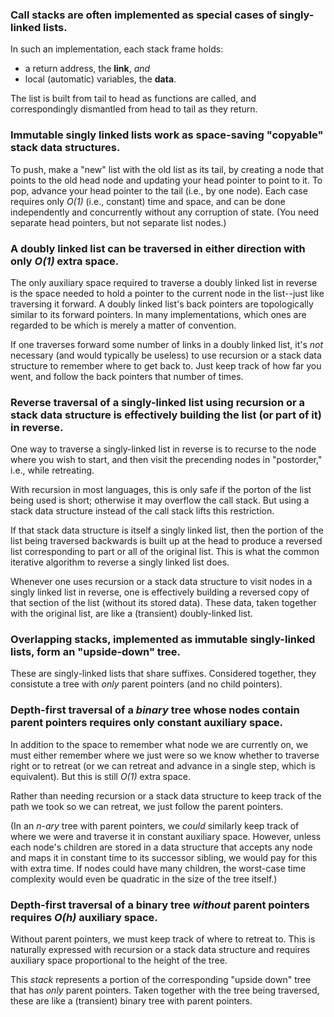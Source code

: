 ### Call stacks are often implemented as special cases of singly-linked lists.

In such an implementation, each stack frame holds:

- a return address, the **link**, *and*
- local (automatic) variables, the **data**.

The list is built from tail to head as functions are called, and correspondingly dismantled from head to tail as they return.

### Immutable singly linked lists work as space-saving "copyable" stack data structures.

To push, make a "new" list with the old list as its tail, by creating a node that points to the old head node and updating your head pointer to point to it. To pop, advance your head pointer to the tail (i.e., by one node). Each case requires only *O(1)* (i.e., constant) time and space, and can be done independently and concurrently without any corruption of state. (You need separate head pointers, but not separate list nodes.)

### A doubly linked list can be traversed in either direction with only *O(1)* extra space.

The only auxiliary space required to traverse a doubly linked list in reverse is the space needed to hold a pointer to the current node in the list--just like traversing it forward. A doubly linked list's back pointers are topologically similar to its forward pointers. In many implementations, which ones are regarded to be which is merely a matter of convention.

If one traverses forward some number of links in a doubly linked list, it's *not* necessary (and would typically be useless) to use recursion or a stack data structure to remember where to get back to. Just keep track of how far you went, and follow the back pointers that number of times.

### Reverse traversal of a singly-linked list using recursion or a stack data structure is effectively building the list (or part of it) in reverse.

One way to traverse a singly-linked list in reverse is to recurse to the node where you wish to start, and then visit the precending nodes in "postorder," i.e., while retreating.

With recursion in most languages, this is only safe if the porton of the list being used is short; otherwise it may overflow the call stack. But using a stack data structure instead of the call stack lifts this restriction.

If that stack data structure is itself a singly linked list, then the portion of the list being traversed backwards is built up at the head to produce a reversed list corresponding to part or all of the original list. This is what the common iterative algorithm to reverse a singly linked list does.

Whenever one uses recursion or a stack data structure to visit nodes in a singly linked list in reverse, one is effectively building a reversed copy of that section of the list (without its stored data). These data, taken together with the original list, are like a (transient) doubly-linked list.

### Overlapping stacks, implemented as immutable singly-linked lists, form an "upside-down" tree.

These are singly-linked lists that share suffixes. Considered together, they consistute a tree with *only* parent pointers (and no child pointers).

### Depth-first traversal of a *binary* tree whose nodes contain parent pointers requires only constant auxiliary space.

In addition to the space to remember what node we are currently on, we must either remember where we just were so we know whether to traverse right or to retreat (or we can retreat and advance in a single step, which is equivalent). But this is still *O(1)* extra space.

Rather than needing recursion or a stack data structure to keep track of the path we took so we can retreat, we just follow the parent pointers.

(In an *n-ary* tree with parent pointers, we *could* similarly keep track of where we were and traverse it in constant auxiliary space. However, unless each node's children are stored in a data structure that accepts any node and maps it in constant time to its successor sibling, we would pay for this with extra time. If nodes could have many children, the worst-case time complexity would even be quadratic in the size of the tree itself.)

### Depth-first traversal of a binary tree *without* parent pointers requires *O(h)* auxiliary space.

Without parent pointers, we must keep track of where to retreat to. This is naturally expressed with recursion or a stack data structure and requires auxiliary space proportional to the height of the tree.

This *stack* represents a portion of the corresponding "upside down" tree that has *only* parent pointers. Taken together with the tree being traversed, these are like a (transient) binary tree with parent pointers.
